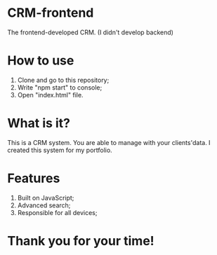 # CRM-frontend
The frontend-developed CRM. (I didn't develop backend)

# How to use
1. Clone and go to this repository;
2. Write "npm start" to console;
3. Open "index.html" file.

# What is it?
This is a CRM system. You are able to manage with your clients'data. I created this system for my portfolio.

# Features
1. Built on JavaScript;
2. Advanced search;
3. Responsible for all devices;

# Thank you for your time!
